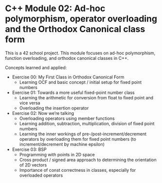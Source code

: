 # C++ Module 02: Ad-hoc polymorphism, operator overloading and the Orthodox Canonical class form

This is a 42 school project. This module focuses on ad-hoc polymorphism, function overloading, and orthodox canonical classes in C++.

Concepts learned and applied:
- Exercise 00: My First Class in Orthodox Canonical Form
  - Learning OCF and basic concept / initial setup for fixed point numbers
- Exercise 01: Towards a more useful fixed-point number class
  - Learning the arithmetic for conversion from float to fixed point and vice versa
  - Overloading the insertion operator
- Exercise 02: Now we’re talking
  - Overloading operators using member functions
  - Learning addition, subtraction, multiplication, division of fixed point numbers
  - Learning the inner workings of pre-/post-increment/decrement operators by overloading them for fixed point numbers (to increment/decrement by machine epsilon)
- Exercise 03: BSP
  - Programming with points in 2D space
  - Cross product / signed area approach to determining the orientation of 2D vectors
  - Importance of const correctness in classes, especially for overloaded operators

